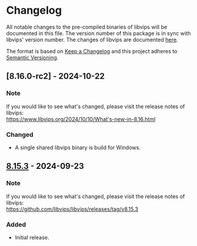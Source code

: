 # Changelog
All notable changes to the pre-compiled binaries of libvips will be documented in this file. The version number of this package is in sync with libvips' version number.
The changes of libvips are documented [here](https://github.com/libvips/libvips/blob/master/ChangeLog).

The format is based on [Keep a Changelog](https://keepachangelog.com/en/1.0.0/) and this project adheres to [Semantic Versioning](https://semver.org/spec/v2.0.0.html).

## [8.16.0-rc2] - 2024-10-22
### Note
If you would like to see what's changed, please visit the release notes of libvips:  
https://www.libvips.org/2024/10/10/What's-new-in-8.16.html

### Changed
- A single shared libvips binary is build for Windows.

## [8.15.3] - 2024-09-23
### Note
If you would like to see what's changed, please visit the release notes of libvips:  
https://github.com/libvips/libvips/releases/tag/v8.15.3

### Added
- Initial release.

[8.16.0-rc1]: https://github.com/kleisauke/pyvips-binary/compare/v8.15.3...v8.16.0-rc2
[8.15.3]: https://github.com/kleisauke/pyvips-binary/releases/tag/v8.15.3
